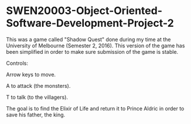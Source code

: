 # SWEN20003-Object-Oriented-Software-Development-Project-2

This was a game called "Shadow Quest" done during my time at the University of Melbourne (Semester 2, 2016). This version of the game has been
simplified in order to make sure submission of the game is stable. 

Controls:

Arrow keys to move. 

A to attack (the monsters).

T to talk (to the villagers).

The goal is to find the Elixir of Life and return it to Prince Aldric in order to save his father, the king. 
